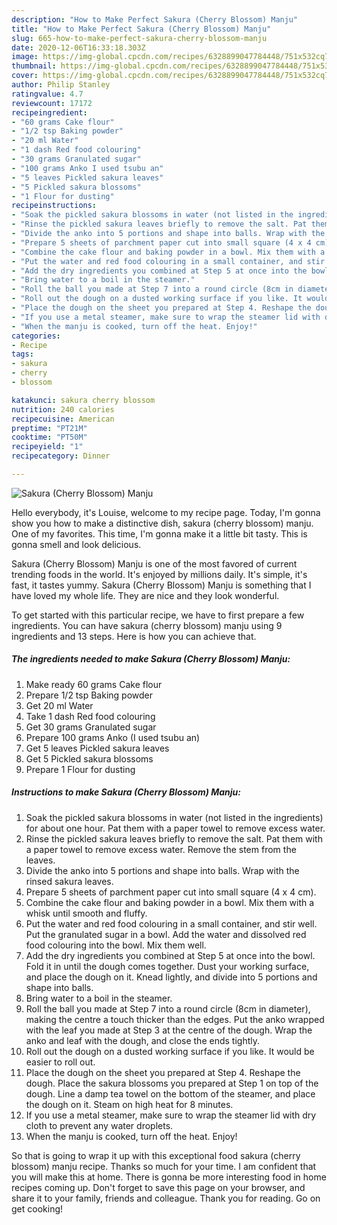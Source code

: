 ```yaml
---
description: "How to Make Perfect Sakura (Cherry Blossom) Manju"
title: "How to Make Perfect Sakura (Cherry Blossom) Manju"
slug: 665-how-to-make-perfect-sakura-cherry-blossom-manju
date: 2020-12-06T16:33:18.303Z
image: https://img-global.cpcdn.com/recipes/6328899047784448/751x532cq70/sakura-cherry-blossom-manju-recipe-main-photo.jpg
thumbnail: https://img-global.cpcdn.com/recipes/6328899047784448/751x532cq70/sakura-cherry-blossom-manju-recipe-main-photo.jpg
cover: https://img-global.cpcdn.com/recipes/6328899047784448/751x532cq70/sakura-cherry-blossom-manju-recipe-main-photo.jpg
author: Philip Stanley
ratingvalue: 4.7
reviewcount: 17172
recipeingredient:
- "60 grams Cake flour"
- "1/2 tsp Baking powder"
- "20 ml Water"
- "1 dash Red food colouring"
- "30 grams Granulated sugar"
- "100 grams Anko I used tsubu an"
- "5 leaves Pickled sakura leaves"
- "5 Pickled sakura blossoms"
- "1 Flour for dusting"
recipeinstructions:
- "Soak the pickled sakura blossoms in water (not listed in the ingredients) for about one hour. Pat them with a paper towel to remove excess water."
- "Rinse the pickled sakura leaves briefly to remove the salt. Pat them with a paper towel to remove excess water. Remove the stem from the leaves."
- "Divide the anko into 5 portions and shape into balls. Wrap with the rinsed sakura leaves."
- "Prepare 5 sheets of parchment paper cut into small square (4 x 4 cm)."
- "Combine the cake flour and baking powder in a bowl. Mix them with a whisk until smooth and fluffy."
- "Put the water and red food colouring in a small container, and stir well. Put the granulated sugar in a bowl. Add the water and dissolved red food colouring into the bowl. Mix them well."
- "Add the dry ingredients you combined at Step 5 at once into the bowl. Fold it in until the dough comes together. Dust your working surface, and place the dough on it. Knead lightly, and divide into 5 portions and shape into balls."
- "Bring water to a boil in the steamer."
- "Roll the ball you made at Step 7 into a round circle (8cm in diameter), making the centre a touch thicker than the edges. Put the anko wrapped with the leaf you made at Step 3 at the centre of the dough. Wrap the anko and leaf with the dough, and close the ends tightly."
- "Roll out the dough on a dusted working surface if you like. It would be easier to roll out."
- "Place the dough on the sheet you prepared at Step 4. Reshape the dough. Place the sakura blossoms you prepared at Step 1 on top of the dough. Line a damp tea towel on the bottom of the steamer, and place the dough on it. Steam on high heat for 8 minutes."
- "If you use a metal steamer, make sure to wrap the steamer lid with dry cloth to prevent any water droplets."
- "When the manju is cooked, turn off the heat. Enjoy!"
categories:
- Recipe
tags:
- sakura
- cherry
- blossom

katakunci: sakura cherry blossom 
nutrition: 240 calories
recipecuisine: American
preptime: "PT21M"
cooktime: "PT50M"
recipeyield: "1"
recipecategory: Dinner

---
```



![Sakura (Cherry Blossom) Manju](https://img-global.cpcdn.com/recipes/6328899047784448/751x532cq70/sakura-cherry-blossom-manju-recipe-main-photo.jpg)

Hello everybody, it's Louise, welcome to my recipe page. Today, I'm gonna show you how to make a distinctive dish, sakura (cherry blossom) manju. One of my favorites. This time, I'm gonna make it a little bit tasty. This is gonna smell and look delicious.

Sakura (Cherry Blossom) Manju is one of the most favored of current trending foods in the world. It's enjoyed by millions daily. It's simple, it's fast, it tastes yummy. Sakura (Cherry Blossom) Manju is something that I have loved my whole life. They are nice and they look wonderful.




To get started with this particular recipe, we have to first prepare a few ingredients. You can have sakura (cherry blossom) manju using 9 ingredients and 13 steps. Here is how you can achieve that.

<!--inarticleads1-->

##### The ingredients needed to make Sakura (Cherry Blossom) Manju:

1. Make ready 60 grams Cake flour
1. Prepare 1/2 tsp Baking powder
1. Get 20 ml Water
1. Take 1 dash Red food colouring
1. Get 30 grams Granulated sugar
1. Prepare 100 grams Anko (I used tsubu an)
1. Get 5 leaves Pickled sakura leaves
1. Get 5 Pickled sakura blossoms
1. Prepare 1 Flour for dusting




<!--inarticleads2-->

##### Instructions to make Sakura (Cherry Blossom) Manju:

1. Soak the pickled sakura blossoms in water (not listed in the ingredients) for about one hour. Pat them with a paper towel to remove excess water.
1. Rinse the pickled sakura leaves briefly to remove the salt. Pat them with a paper towel to remove excess water. Remove the stem from the leaves.
1. Divide the anko into 5 portions and shape into balls. Wrap with the rinsed sakura leaves.
1. Prepare 5 sheets of parchment paper cut into small square (4 x 4 cm).
1. Combine the cake flour and baking powder in a bowl. Mix them with a whisk until smooth and fluffy.
1. Put the water and red food colouring in a small container, and stir well. Put the granulated sugar in a bowl. Add the water and dissolved red food colouring into the bowl. Mix them well.
1. Add the dry ingredients you combined at Step 5 at once into the bowl. Fold it in until the dough comes together. Dust your working surface, and place the dough on it. Knead lightly, and divide into 5 portions and shape into balls.
1. Bring water to a boil in the steamer.
1. Roll the ball you made at Step 7 into a round circle (8cm in diameter), making the centre a touch thicker than the edges. Put the anko wrapped with the leaf you made at Step 3 at the centre of the dough. Wrap the anko and leaf with the dough, and close the ends tightly.
1. Roll out the dough on a dusted working surface if you like. It would be easier to roll out.
1. Place the dough on the sheet you prepared at Step 4. Reshape the dough. Place the sakura blossoms you prepared at Step 1 on top of the dough. Line a damp tea towel on the bottom of the steamer, and place the dough on it. Steam on high heat for 8 minutes.
1. If you use a metal steamer, make sure to wrap the steamer lid with dry cloth to prevent any water droplets.
1. When the manju is cooked, turn off the heat. Enjoy!




So that is going to wrap it up with this exceptional food sakura (cherry blossom) manju recipe. Thanks so much for your time. I am confident that you will make this at home. There is gonna be more interesting food in home recipes coming up. Don't forget to save this page on your browser, and share it to your family, friends and colleague. Thank you for reading. Go on get cooking!
